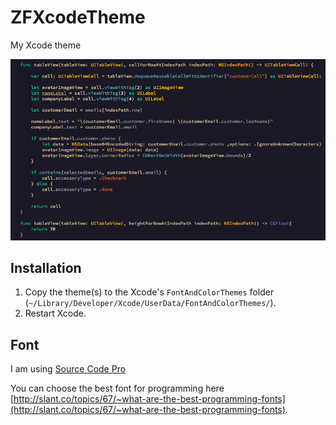 ZFXcodeTheme
============

My Xcode theme

<p align="center"><img src="https://raw.githubusercontent.com/zoonooz/ZFXcodeTheme/master/screenshot/green.png"/></p>

## Installation ##
1. Copy the theme(s) to the Xcode's `FontAndColorThemes` folder (`~/Library/Developer/Xcode/UserData/FontAndColorThemes/`).
2. Restart Xcode.

## Font ##

I am using [Source Code Pro](https://github.com/adobe/source-code-pro)

You can choose the best font for programming here [http://slant.co/topics/67/~what-are-the-best-programming-fonts](http://slant.co/topics/67/~what-are-the-best-programming-fonts).